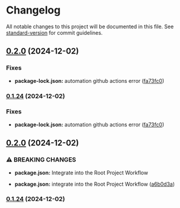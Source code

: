 # Changelog

All notable changes to this project will be documented in this file. See [standard-version](https://github.com/conventional-changelog/standard-version) for commit guidelines.

## [0.2.0](https://github.com/AntoniadisCorp/ng-wind/compare/v0.2.1...v0.2.0) (2024-12-02)


### Fixes

* **package-lock.json:** automation github actions error ([fa73fc0](https://github.com/AntoniadisCorp/ng-wind/commit/fa73fc0960d9f63793bbef8c150bf8dc78262d90))

### [0.1.24](https://github.com/AntoniadisCorp/ng-wind/compare/v0.2.1...v0.1.24) (2024-12-02)


### Fixes

* **package-lock.json:** automation github actions error ([fa73fc0](https://github.com/AntoniadisCorp/ng-wind/commit/fa73fc0960d9f63793bbef8c150bf8dc78262d90))

## [0.2.0](https://github.com/AntoniadisCorp/ng-wind/compare/v0.1.24...v0.2.0) (2024-12-02)

### ⚠ BREAKING CHANGES

- **package.json:** Integrate into the Root Project Workflow

- **package.json:** integrate into the Root Project Workflow ([a6b0d3a](https://github.com/AntoniadisCorp/ng-wind/commit/a6b0d3a08efe303dbe666c7d8ba73df0db987c63))

### [0.1.24](https://github.com/AntoniadisCorp/ng-wind/compare/v0.1.23...v0.1.24) (2024-12-02)
